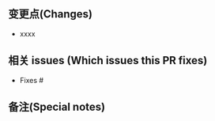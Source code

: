 <!--
请保证PR标题明确清晰, 易于理解
Keep PR title verbose enough

相关issue可以是 #编号 或者贴 issue链接
`Fixes #<issue number>`, or `Fixes (paste link of issue)`.
-->

## 变更点(Changes)

- xxxx

## 相关 issues (Which issues this PR fixes)

- Fixes #

## 备注(Special notes)
